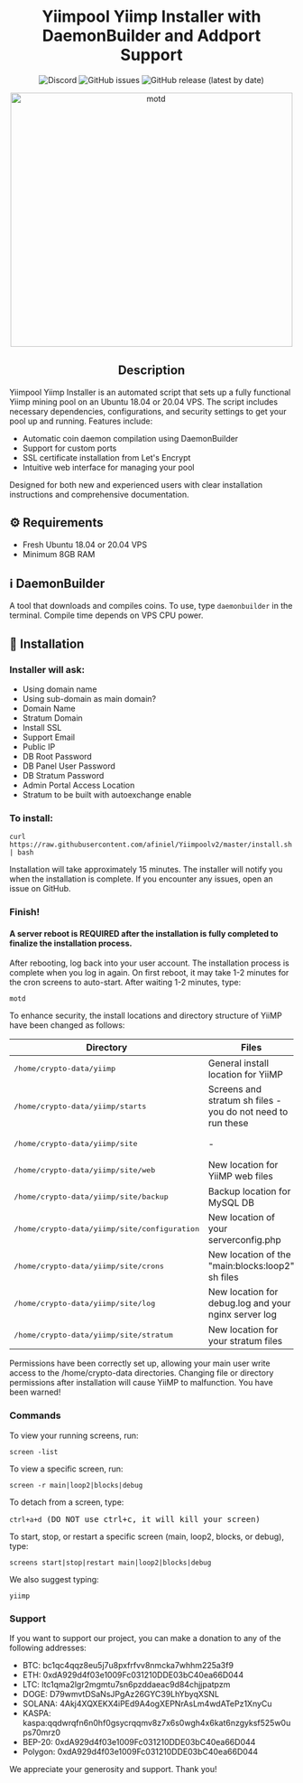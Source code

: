<h1 align="center">Yiimpool Yiimp Installer with DaemonBuilder and Addport Support</h1>

<p align="center">
  <img alt="Discord" src="https://img.shields.io/discord/904564600354254898?label=Discord">
  <img alt="GitHub issues" src="https://img.shields.io/github/issues/afiniel/yiimp_install_script">
  <img alt="GitHub release (latest by date)" src="https://img.shields.io/github/v/release/afiniel/yiimp_install_script">
</p>

<p align="center">
  <img src="./.assets/motd.png" alt="motd" width="500" height="450">
</p>

<h2 align="center">Description</h2>
<p>Yiimpool Yiimp Installer is an automated script that sets up a fully functional Yiimp mining pool on an Ubuntu 18.04 or 20.04 VPS. The script includes necessary dependencies, configurations, and security settings to get your pool up and running. Features include:</p>
<ul>
  <li>Automatic coin daemon compilation using DaemonBuilder</li>
  <li>Support for custom ports</li>
  <li>SSL certificate installation from Let's Encrypt</li>
  <li>Intuitive web interface for managing your pool</li>
</ul>
<p>Designed for both new and experienced users with clear installation instructions and comprehensive documentation.</p>

<h2>⚙️ Requirements</h2>
<ul>
  <li>Fresh Ubuntu 18.04 or 20.04 VPS</li>
  <li>Minimum 8GB RAM</li>
</ul>

<h2>ℹ️ DaemonBuilder</h2>
<p>A tool that downloads and compiles coins. To use, type <code>daemonbuilder</code> in the terminal. Compile time depends on VPS CPU power.</p>

<h2>💾 Installation</h2>
<h3>Installer will ask:</h3>
<ul>
  <li>Using domain name</li>
  <li>Using sub-domain as main domain?</li>
  <li>Domain Name</li>
  <li>Stratum Domain</li>
  <li>Install SSL</li>
  <li>Support Email</li>
  <li>Public IP</li>
  <li>DB Root Password</li>
  <li>DB Panel User Password</li>
  <li>DB Stratum Password</li>
  <li>Admin Portal Access Location</li>
  <li>Stratum to be built with autoexchange enable</li>
</ul>

<h3>To install:</h3>
<pre><code>curl https://raw.githubusercontent.com/afiniel/Yiimpoolv2/master/install.sh | bash</code></pre>
<p>Installation will take approximately 15 minutes. The installer will notify you when the installation is complete. If you encounter any issues, open an issue on GitHub.</p>

<h3>Finish!</h3>
<h4>A server reboot is REQUIRED after the installation is fully completed to finalize the installation process.</h4>
<p>After rebooting, log back into your user account. The installation process is complete when you log in again. On first reboot, it may take 1-2 minutes for the cron screens to auto-start. After waiting 1-2 minutes, type:</p>
<pre><code>motd</code></pre>

<p>To enhance security, the install locations and directory structure of YiiMP have been changed as follows:</p>
<table>
  <thead>
    <tr>
      <th>Directory</th>
      <th>Files</th>
    </tr>
  </thead>
  <tbody>
    <tr>
      <td><pre>/home/crypto-data/yiimp</pre></td>
      <td>General install location for YiiMP</td>
    </tr>
    <tr>
      <td><pre>/home/crypto-data/yiimp/starts</pre></td>
      <td>Screens and stratum sh files - you do not need to run these</td>
    </tr>
    <tr>
      <td><pre>/home/crypto-data/yiimp/site</pre></td>
      <td>-</td>
    </tr>
    <tr>
      <td><pre>/home/crypto-data/yiimp/site/web</pre></td>
      <td>New location for YiiMP web files</td>
    </tr>
    <tr>
      <td><pre>/home/crypto-data/yiimp/site/backup</pre></td>
      <td>Backup location for MySQL DB</td>
    </tr>
    <tr>
      <td><pre>/home/crypto-data/yiimp/site/configuration</pre></td>
      <td>New location of your serverconfig.php</td>
    </tr>
    <tr>
      <td><pre>/home/crypto-data/yiimp/site/crons</pre></td>
      <td>New location of the "main:blocks:loop2" sh files</td>
    </tr>
    <tr>
      <td><pre>/home/crypto-data/yiimp/site/log</pre></td>
      <td>New location for debug.log and your nginx server log</td>
    </tr>
    <tr>
      <td><pre>/home/crypto-data/yiimp/site/stratum</pre></td>
      <td>New location for your stratum files</td>
    </tr>
  </tbody>
</table>
<p>Permissions have been correctly set up, allowing your main user write access to the /home/crypto-data directories. Changing file or directory permissions after installation will cause YiiMP to malfunction. You have been warned!</p>

<h3>Commands</h3>
<p>To view your running screens, run:</p>
<pre><code>screen -list</code></pre>
<p>To view a specific screen, run:</p>
<pre><code>screen -r main|loop2|blocks|debug</code></pre>
<p>To detach from a screen, type:</p>
<pre><code>ctrl+a+d</code> (DO NOT use ctrl+c, it will kill your screen)</pre>
<p>To start, stop, or restart a specific screen (main, loop2, blocks, or debug), type:</p>
<pre><code>screens start|stop|restart main|loop2|blocks|debug</code></pre>
<p>We also suggest typing:</p>
<pre><code>yiimp</code></pre>

<h3>Support</h3>
<p>If you want to support our project, you can make a donation to any of the following addresses:</p>
<ul>
  <li>BTC: bc1qc4qqz8eu5j7u8pxfrfvv8nmcka7whhm225a3f9</li>
  <li>ETH: 0xdA929d4f03e1009Fc031210DDE03bC40ea66D044</li>
  <li>LTC: ltc1qma2lgr2mgmtu7sn6pzddaeac9d84chjjpatpzm</li>
  <li>DOGE: D79wmvtDSaNsJPgAz26GYC39LhYbyqXSNL</li>
  <li>SOLANA: 4Akj4XQXEKX4iPEd9A4ogXEPNrAsLm4wdATePz1XnyCu</li>
  <li>KASPA: kaspa:qqdwrqfn6n0hf0gsycrqqmv8z7x6s0wgh4x6kat6nzgyksf525w0ups70mrz0</li>
  <li>BEP-20: 0xdA929d4f03e1009Fc031210DDE03bC40ea66D044</li>
  <li>Polygon: 0xdA929d4f03e1009Fc031210DDE03bC40ea66D044</li>
</ul>
<p>We appreciate your generosity and support. Thank you!</p>
